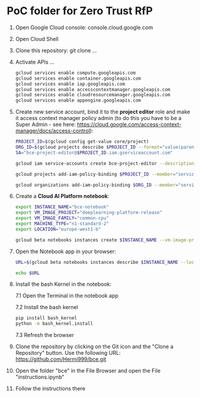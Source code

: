 # PoC folder for Zero Trust RfP

1. Open Google Cloud console: console.cloud.google.com
2. Open Cloud Shell
3. Clone this repository: git clone ...
4. Activate APIs ...
    ````bash
    gcloud services enable compute.googleapis.com
    gcloud services enable container.googleapis.com
    gcloud services enable iap.googleapis.com
    gcloud services enable accesscontextmanager.googleapis.com
    gcloud services enable cloudresourcemanager.googleapis.com
    gcloud services enable appengine.googleapis.com
    ````
5. Create new service account, bind it to the __project editor__ role and make it access context manager policy admin (to do this you have to be a Super Admin - see here: https://cloud.google.com/access-context-manager/docs/access-control):
    ````bash 
    PROJECT_ID=$(gcloud config get-value core/project)
    ORG_ID=$(gcloud projects describe $PROJECT_ID --format="value(parent.id)")
    SA="bce-project-editor@$PROJECT_ID.iam.gserviceaccount.com"

    gcloud iam service-accounts create bce-project-editor --description="Project Editor SA for Beyond Corp Enterprise" --display-name="bce_project_editor"

    gcloud projects add-iam-policy-binding $PROJECT_ID --member="serviceAccount:$SA" --role="roles/owner"

    gcloud organizations add-iam-policy-binding $ORG_ID --member="serviceAccount:$SA" --role="roles/accesscontextmanager.policyAdmin"
    ````

6. Create a __Cloud AI Platform notebook__:
    ````bash 
    export INSTANCE_NAME="bce-notebook"
    export VM_IMAGE_PROJECT="deeplearning-platform-release"
    export VM_IMAGE_FAMILY="common-cpu"
    export MACHINE_TYPE="n1-standard-2"
    export LOCATION="europe-west1-b"

    gcloud beta notebooks instances create $INSTANCE_NAME --vm-image-project=$VM_IMAGE_PROJECT --vm-image-family=$VM_IMAGE_FAMILY --machine-type=$MACHINE_TYPE --location=$LOCATION --service-account=$SA
    ````

7. Open the Notebook app in your browser:
    ````bash
    URL=$(gcloud beta notebooks instances describe $INSTANCE_NAME --location=$LOCATION --format="value(metadata.proxy-url)")

    echo $URL
    ````
8. Install the bash Kernel in the notebook:
    
    7.1 Open the Terminal in the notebook app
    
    7.2 Install the bash kernel
    ````bash 
    pip install bash_kernel
    python -m bash_kernel.install
    ````
    7.3 Refresh the browser
9. Clone the repository by clicking on the Git icon and the "Clone a Repository" button. Use the following URL: https://github.com/Hermi999/bce.git
10. Open the folder "bce" in the File Browser and open the File "instructions.ipynb"
11. Follow the instructions there
